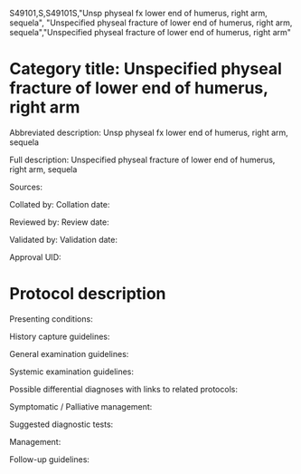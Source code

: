 S49101,S,S49101S,"Unsp physeal fx lower end of humerus, right arm, sequela", "Unspecified physeal fracture of lower end of humerus, right arm, sequela","Unspecified physeal fracture of lower end of humerus, right arm"
# Category title: Unspecified physeal fracture of lower end of humerus, right arm

Abbreviated description: Unsp physeal fx lower end of humerus, right arm, sequela

Full description: Unspecified physeal fracture of lower end of humerus, right arm, sequela

Sources:

Collated by:
Collation date:

Reviewed by:
Review date:

Validated by:
Validation date:

Approval UID:

# Protocol description

Presenting conditions:

History capture guidelines:

General examination guidelines:

Systemic examination guidelines:

Possible differential diagnoses with links to related protocols:

Symptomatic / Palliative management:

Suggested diagnostic tests:

Management:

Follow-up guidelines:
